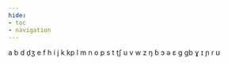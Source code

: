 ```yaml
---
hide:
- toc
- navigation
---
```

a
b
d
d̠ʒ
e
f
h
i
j
k
kp
l
m
n
o
p
s
t
t̠ʃ
u
v
w
z
ŋ
ɓ
ɔ
ə
ɛ
ɡ
ɡb
ɣ
ɪ
ɲ
ɾ
ʊ
